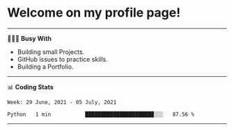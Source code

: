 # Welcome on my profile page!
<!-- print(("dralla"[::-1]+"s").capitalize()) -->

---
👨🏻‍💻 **Busy With**
* Building small Projects.
* GitHub issues to practice skills.
* Building a Portfolio.

---
📊 **Coding Stats**
<!--START_SECTION:waka-->
```text
Week: 29 June, 2021 - 05 July, 2021

Python   1 min           ██████████████████████░░░   87.56 % 
```
<!--END_SECTION:waka-->
---

